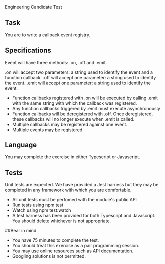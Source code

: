 Engineering Candidate Test

## Task

You are to write a callback event registry.

## Specifications

Event will have three methods: .on, .off and .emit.
 
.on will accept two parameters: a string used to identify the event and a function callback.
.off will accept one parameter: a string used to identify the event.
.emit will accept one parameter: a string used to identify the event.

* Function callbacks registered with .on will be executed by calling .emit with the same string with which the callback was registered.
* Any function callbacks triggered by .emit must execute asynchronously
* Function callbacks will be deregistered with .off. Once deregistered, these callbacks will no longer execute when .emit is called.
* Multiple callbacks may be registered against one event.
* Multiple events may be registered.
 
## Language

You may complete the exercise in either Typescript or Javascript.

## Tests

Unit tests are expected. We have provided a Jest harness but they may be completed in any framework with which you are comfortable.

* All unit tests must be perfomed with the module's public API
* Run tests using npm test
* Watch using npm test:watch
* A test harness has been provided for both Typescript and Javascript. You should delete whichever is not appropriate.

##Bear in mind

* You have 75 minutes to complete the test.
* You should treat this exercise as a pair programming session.
* You may use online resources such as API documentation.
* Googling solutions is not permitted.